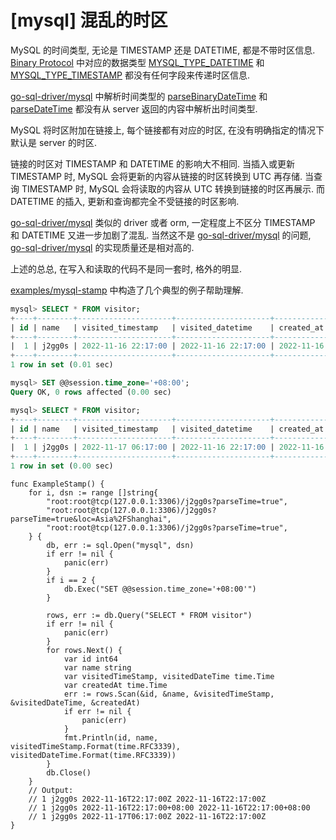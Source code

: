 # [mysql] 混乱的时区

MySQL 的时间类型, 无论是 TIMESTAMP 还是 DATETIME, 都是不带时区信息.
[Binary Protocol](https://dev.mysql.com/doc/dev/mysql-server/latest/page_protocol_binary_resultset.html) 中对应的数据类型
[MYSQL_TYPE_DATETIME](https://dev.mysql.com/doc/dev/mysql-server/latest/page_protocol_binary_resultset.html#sect_protocol_binary_resultset_row_value_date)
和 [MYSQL_TYPE_TIMESTAMP](https://dev.mysql.com/doc/dev/mysql-server/latest/page_protocol_binary_resultset.html#sect_protocol_binary_resultset_row_value_date)
都没有任何字段来传递时区信息.

[go-sql-driver/mysql](https://github.com/go-sql-driver/mysql)
中解析时间类型的
[parseBinaryDateTime](https://github.com/go-sql-driver/mysql/blob/master/packets.go#L1314)
和 [parseDateTime](https://github.com/go-sql-driver/mysql/blob/v1.6.0/packets.go#L780)
都没有从 server 返回的内容中解析出时间类型.

MySQL 将时区附加在链接上, 每个链接都有对应的时区,
在没有明确指定的情况下默认是 server 的时区.

链接的时区对 TIMESTAMP 和 DATETIME 的影响大不相同.
当插入或更新 TIMESTAMP 时, MySQL 会将更新的内容从链接的时区转换到 UTC 再存储.
当查询 TIMESTAMP 时, MySQL 会将读取的内容从 UTC 转换到链接的时区再展示.
而 DATETIME 的插入, 更新和查询都完全不受链接的时区影响.

[go-sql-driver/mysql]() 类似的 driver 或者 orm,
一定程度上不区分 TIMESTAMP 和 DATETIME 又进一步加剧了混乱.
当然这不是 [go-sql-driver/mysql]() 的问题, [go-sql-driver/mysql]() 的实现质量还是相对高的.

上述的总总, 在写入和读取的代码不是同一套时, 格外的明显.

[examples/mysql-stamp](./examples/mysql-stamp) 中构造了几个典型的例子帮助理解.

```sql
mysql> SELECT * FROM visitor;
+----+--------+---------------------+---------------------+---------------------+
| id | name   | visited_timestamp   | visited_datetime    | created_at          |
+----+--------+---------------------+---------------------+---------------------+
|  1 | j2gg0s | 2022-11-16 22:17:00 | 2022-11-16 22:17:00 | 2022-11-16 14:18:29 |
+----+--------+---------------------+---------------------+---------------------+
1 row in set (0.01 sec)

mysql> SET @@session.time_zone='+08:00';
Query OK, 0 rows affected (0.00 sec)

mysql> SELECT * FROM visitor;
+----+--------+---------------------+---------------------+---------------------+
| id | name   | visited_timestamp   | visited_datetime    | created_at          |
+----+--------+---------------------+---------------------+---------------------+
|  1 | j2gg0s | 2022-11-17 06:17:00 | 2022-11-16 22:17:00 | 2022-11-16 22:18:29 |
+----+--------+---------------------+---------------------+---------------------+
1 row in set (0.00 sec)
```

```golang
func ExampleStamp() {
	for i, dsn := range []string{
		"root:root@tcp(127.0.0.1:3306)/j2gg0s?parseTime=true",
		"root:root@tcp(127.0.0.1:3306)/j2gg0s?parseTime=true&loc=Asia%2FShanghai",
		"root:root@tcp(127.0.0.1:3306)/j2gg0s?parseTime=true",
	} {
		db, err := sql.Open("mysql", dsn)
		if err != nil {
			panic(err)
		}
		if i == 2 {
			db.Exec("SET @@session.time_zone='+08:00'")
		}

		rows, err := db.Query("SELECT * FROM visitor")
		if err != nil {
			panic(err)
		}
		for rows.Next() {
			var id int64
			var name string
			var visitedTimeStamp, visitedDateTime time.Time
			var createdAt time.Time
			err := rows.Scan(&id, &name, &visitedTimeStamp, &visitedDateTime, &createdAt)
			if err != nil {
				panic(err)
			}
			fmt.Println(id, name, visitedTimeStamp.Format(time.RFC3339), visitedDateTime.Format(time.RFC3339))
		}
		db.Close()
	}
	// Output:
	// 1 j2gg0s 2022-11-16T22:17:00Z 2022-11-16T22:17:00Z
	// 1 j2gg0s 2022-11-16T22:17:00+08:00 2022-11-16T22:17:00+08:00
	// 1 j2gg0s 2022-11-17T06:17:00Z 2022-11-16T22:17:00Z
}
```
